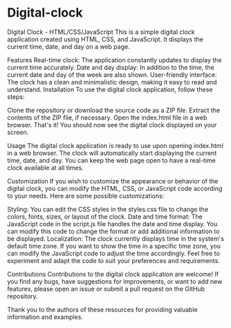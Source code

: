 # Digital-clock
Digital Clock - HTML/CSS/JavaScript
This is a simple digital clock application created using HTML, CSS, and JavaScript. It displays the current time, date, and day on a web page.

Features
Real-time clock: The application constantly updates to display the current time accurately.
Date and day display: In addition to the time, the current date and day of the week are also shown.
User-friendly interface: The clock has a clean and minimalistic design, making it easy to read and understand.
Installation
To use the digital clock application, follow these steps:

Clone the repository or download the source code as a ZIP file.
Extract the contents of the ZIP file, if necessary.
Open the index.html file in a web browser.
That's it! You should now see the digital clock displayed on your screen.

Usage
The digital clock application is ready to use upon opening index.html in a web browser. The clock will automatically start displaying the current time, date, and day. You can keep the web page open to have a real-time clock available at all times.

Customization
If you wish to customize the appearance or behavior of the digital clock, you can modify the HTML, CSS, or JavaScript code according to your needs. Here are some possible customizations:

Styling: You can edit the CSS styles in the styles.css file to change the colors, fonts, sizes, or layout of the clock.
Date and time format: The JavaScript code in the script.js file handles the date and time display. You can modify this code to change the format or add additional information to be displayed.
Localization: The clock currently displays time in the system's default time zone. If you want to show the time in a specific time zone, you can modify the JavaScript code to adjust the time accordingly.
Feel free to experiment and adapt the code to suit your preferences and requirements.

Contributions
Contributions to the digital clock application are welcome! If you find any bugs, have suggestions for improvements, or want to add new features, please open an issue or submit a pull request on the GitHub repository.

Thank you to the authors of these resources for providing valuable information and examples.
